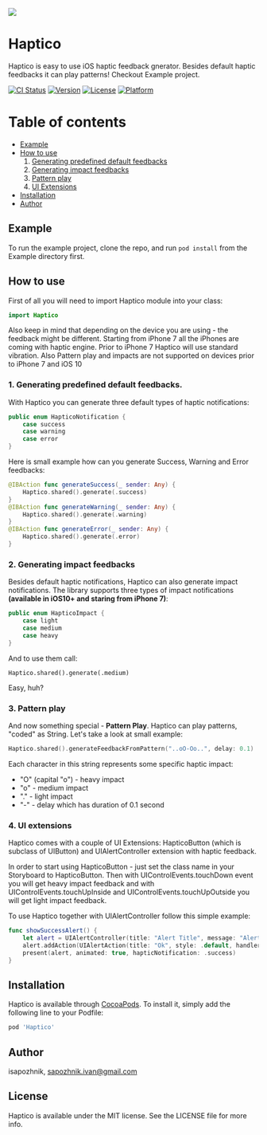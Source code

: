 ![](https://github.com/iSapozhnik/Haptico/raw/master/Assets/Haptico.png)

# Haptico
Haptico is easy to use iOS haptic feedback gnerator. Besides default haptic feedbacks it can play patterns! Checkout Example project.

[![CI Status](http://img.shields.io/travis/isapozhnik/Haptico.svg?style=flat)](https://travis-ci.org/isapozhnik/Haptico)
[![Version](https://img.shields.io/cocoapods/v/Haptico.svg?style=flat)](http://cocoapods.org/pods/Haptico)
[![License](https://img.shields.io/cocoapods/l/Haptico.svg?style=flat)](http://cocoapods.org/pods/Haptico)
[![Platform](https://img.shields.io/cocoapods/p/Haptico.svg?style=flat)](http://cocoapods.org/pods/Haptico)

# Table of contents
* [Example](#example)
* [How to use](#how-to-use)
	1. [Generating predefined default feedbacks](#predefined-feedbacks)
	2. [Generating impact feedbacks](#impact-feedbacks)
	3. [Pattern play](#pattern-play)
	4. [UI Extensions](#ui-extensions)
* [Installation](#installation)
* [Author](#license)

## Example <a name="example"></a>

To run the example project, clone the repo, and run `pod install` from the Example directory first.

## How to use <a name="how-to-use"></a>
First of all you will need to import Haptico module into your class:

```swift
import Haptico
```
Also keep in mind that depending on the device you are using - the feedback might be different. Starting from iPhone 7 all the iPhones are coming with haptic engine. Prior to iPhone 7 Haptico will use standard vibration. Also Pattern play and impacts are not supported on devices prior to iPhone 7 and iOS 10

### 1. Generating predefined default feedbacks. <a name="predefined-feedbacks"></a>
With Haptico you can generate three default types of haptic notifications:

```swift
public enum HapticoNotification {
    case success
    case warning
    case error
}
```

Here is small example how can you generate Success, Warning and Error feedbacks:

```swift
@IBAction func generateSuccess(_ sender: Any) {
    Haptico.shared().generate(.success)
}
@IBAction func generateWarning(_ sender: Any) {
    Haptico.shared().generate(.warning)
}
@IBAction func generateError(_ sender: Any) {
    Haptico.shared().generate(.error)
}
```

### 2. Generating impact feedbacks <a name="impact-feedbacks"></a>
Besides default haptic notifications, Haptico can also generate impact notifications. The library supports three types of impact notifications **(available in iOS10+ and staring from iPhone 7)**:

```swift
public enum HapticoImpact {
    case light
    case medium
    case heavy
}
```

And to use them call:

```
Haptico.shared().generate(.medium)
```
Easy, huh?

### 3. Pattern play <a name="pattern-play"></a>
And now something special - **Pattern Play**. Haptico can play patterns, "coded" as String. Let's take a look at small example:

```swift 
Haptico.shared().generateFeedbackFromPattern("..oO-Oo..", delay: 0.1)
```
Each character in this string represents some specific haptic impact:

* "O" (capital "o") - heavy impact
* "o" - medium impact
* "." - light impact
* "-" - delay which has duration of 0.1 second

### 4. UI extensions <a name="ui-extensions"></a>
Haptico comes with a couple of UI Extensions: HapticoButton (which is subclass of UIButton) and UIAlertController extension with haptic feedback.

In order to start using HapticoButton - just set the class name in your Storyboard to HapticoButton. Then with UIControlEvents.touchDown event you will get heavy impact feedback and with UIControlEvents.touchUpInside and UIControlEvents.touchUpOutside you will get light impact feedback.

To use Haptico together with UIAlertController follow this simple example:

```swift
func showSuccessAlert() {
    let alert = UIAlertController(title: "Alert Title", message: "Alert Message", preferredStyle: .alert)
    alert.addAction(UIAlertAction(title: "Ok", style: .default, handler: nil))
    present(alert, animated: true, hapticNotification: .success)
}
```

## Installation <a name="installation"></a>

Haptico is available through [CocoaPods](http://cocoapods.org). To install
it, simply add the following line to your Podfile:

```ruby
pod 'Haptico'
```

## Author <a name="author"></a>

isapozhnik, sapozhnik.ivan@gmail.com

## License <a name="license"></a>

Haptico is available under the MIT license. See the LICENSE file for more info.
